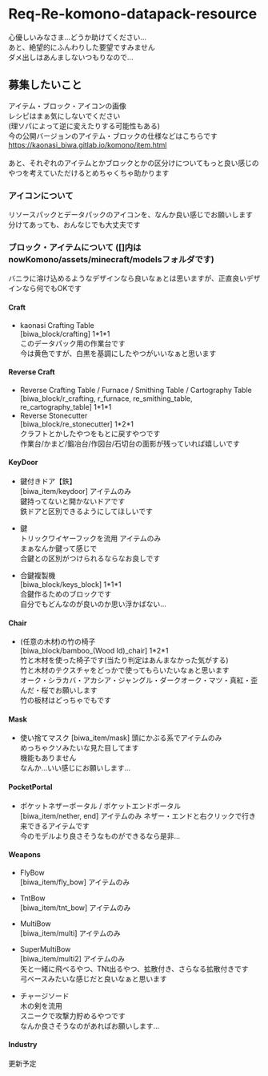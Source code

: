 # Req-Re-komono-datapack-resource
心優しいみなさま...どうか助けてください...  
あと、絶望的にふんわりした要望ですみません  
ダメ出しはあんましないつもりなので...

## 募集したいこと
アイテム・ブロック・アイコンの画像  
レシピはまぁ気にしないでください  
(理ソパによって逆に変えたりする可能性もある)  
今の公開バージョンのアイテム・ブロックの仕様などはこちらです  
https://kaonasi_biwa.gitlab.io/komono/item.html
<br><br>
あと、それぞれのアイテムとかブロックとかの区分けについてもっと良い感じのやつを考えていただけるとめちゃくちゃ助かります

### アイコンについて
リソースパックとデータパックのアイコンを、なんか良い感じでお願いします
分けてあっても、おんなじでも大丈夫です

### ブロック・アイテムについて ([]内はnowKomono/assets/minecraft/modelsフォルダです)
バニラに溶け込めるようなデザインなら良いなぁとは思いますが、正直良いデザインなら何でもOKです
#### Craft
- kaonasi Crafting Table  
  [biwa_block/crafting] 1\*1\*1  
  このデータパック用の作業台です  
  今は黄色ですが、白黒を基調にしたやつがいいなぁと思います
#### Reverse Craft
- Reverse Crafting Table / Furnace / Smithing Table / Cartography Table  
  [biwa_block/r_crafting, r_furnace, re_smithing_table, re_cartography_table] 1\*1\*1  
- Reverse Stonecutter  
  [biwa_block/re_stonecutter] 1\*2\*1  
  クラフトとかしたやつをもとに戻すやつです  
  作業台/かまど/鍛冶台/作図台/石切台の面影が残っていれば嬉しいです  
#### KeyDoor
- 鍵付きドア【鉄】  
  [biwa_item/keydoor] アイテムのみ  
  鍵持ってないと開かないドアです  
  鉄ドアと区別できるようにしてほしいです

- 鍵  
  トリックワイヤーフックを流用 アイテムのみ  
  まぁなんか鍵って感じで  
  合鍵との区別がつけられるならなお良しです

- 合鍵複製機  
  [biwa_block/keys_block] 1\*1\*1  
  合鍵作るためのブロックです  
  自分でもどんなのが良いのか思い浮かばない...
#### Chair
- (任意の木材)の竹の椅子  
  [biwa_block/bamboo_(Wood Id)_chair] 1\*2\*1  
  竹と木材を使った椅子です(当たり判定はあんまなかった気がする)  
  竹と木材のテクスチャをどっかで使ってもらいたいなぁと思います  
  オーク・シラカバ・アカシア・ジャングル・ダークオーク・マツ・真紅・歪んだ・桜でお願いします  
  竹の板材はどっちゃでもです
#### Mask
- 使い捨てマスク
  [biwa_item/mask] 頭にかぶる系でアイテムのみ  
  めっちゃクソみたいな見た目してます  
  機能もありません  
  なんか...いい感じにお願いします...

#### PocketPortal
- ポケットネザーポータル / ポケットエンドポータル  
  [biwa_item/nether, end] アイテムのみ
  ネザー・エンドと右クリックで行き来できるアイテムです  
  今のモデルより良さそうなものができるなら是非...
#### Weapons
- FlyBow  
  [biwa_item/fly_bow] アイテムのみ  
- TntBow  
  [biwa_item/tnt_bow] アイテムのみ  
- MultiBow  
  [biwa_item/multi] アイテムのみ  
- SuperMultiBow  
  [biwa_item/multi2] アイテムのみ  
  矢と一緒に飛べるやつ、TNt出るやつ、拡散付き、さらなる拡散付きです  
  弓ベースみたいな感じだと良いなぁと思います

- チャージソード  
  木の剣を流用  
  スニークで攻撃力貯めるやつです  
  なんか良さそうなのがあればお願いします...  
#### Industry
更新予定